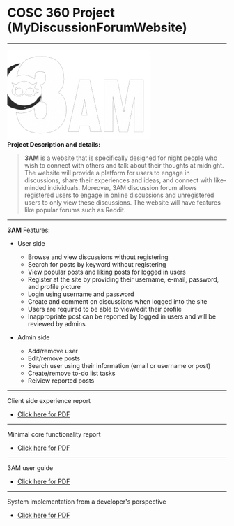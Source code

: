 
# COSC 360 Project (MyDiscussionForumWebsite)

---

![PNG](img/3am.png)<br>
**Project Description and details:**

> **3AM** is a website that is specifically designed for night people who wish to connect with others and talk about their thoughts at midnight.
> The website will provide a platform for users to engage in discussions, share their experiences and ideas, and connect with like-minded individuals. 
> Moreover, 3AM discussion forum allows registered users to engage in online discussions and unregistered users to only view these discussions. 
> The website will have features like popular forums such as Reddit. 

---

**3AM** Features:

* User side
    * Browse and view discussions without registering
    * Search for posts by keyword without registering
    * View popular posts and liking posts for logged in users
    * Register at the site by providing their username, e-mail, password, and profile picture
    * Login using username and password
    * Create and comment on discussions when logged into the site
    * Users are required to be able to view/edit their profile
    * Inappropriate post can be reported by logged in users and will be reviewed by admins

* Admin side
    * Add/remove user
    * Edit/remove posts
    * Search user using their information (email or username or post)
    * Create/remove to-do list tasks
    * Reiview reported posts
 
 ---
 Client side experience report

* [Click here for PDF](DOCS/Client-side%20experience.pdf)

 ---
 Minimal core functionality report

* [Click here for PDF](DOCS/Minimal%20Core%20Functionality.pdf)

 ---
 3AM user guide

* [Click here for PDF](DOCS/3AM%20User%20Guide.pdf)

 ---
 System implementation from a developer's perspective

* [Click here for PDF](DOCS/System%20Implementation.pdf)

